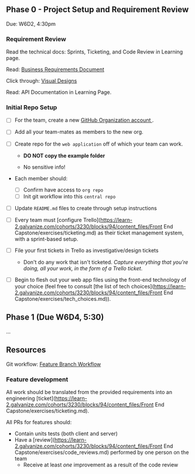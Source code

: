 ## Phase 0 - Project Setup and Requirement Review

Due: W6D2, 4:30pm

### Requirement Review

Read the technical docs: Sprints, Ticketing, and Code Review in Learning page.

Read: [Business Requirements Document ](http://www.mks.io/catwalk-brd)

Click through: [Visual Designs ](http://www.mks.io/catwalk-designs)

Read: API Documentation in Learning Page.

### Initial Repo Setup

- [ ] For the team, create a new [GitHub Organization account ](https://help.github.com/articles/creating-a-new-organization-account).

- [ ] Add all your team-mates as members to the new org.

- [ ] Create repo for the `web application` off of which your team can work.

  - **DO NOT copy the example folder**

  - No sensitive info!

- Each member should:

  - [ ] Confirm have access to `org repo`
  - [ ] Init git workflow into this `central repo`

- [ ] Update `README.md` files to create through setup instructions
- [ ] Every team must [configure Trello](https://learn-2.galvanize.com/cohorts/3230/blocks/94/content_files/Front End Capstone/exercises/ticketing.md) as their ticket management system, with a sprint-based setup.
- [ ] File your first tickets in Trello as investigative/design tickets
  - Don't do any work that isn't ticketed. *Capture everything that you're doing, all your work, in the form of a Trello ticket*.
- [ ] Begin to flesh out your web app files using the front-end technology of your choice (feel free to consult [the list of tech choices](https://learn-2.galvanize.com/cohorts/3230/blocks/94/content_files/Front End Capstone/exercises/tech_choices.md)).



## Phase 1 (Due W6D4, 5:30)

...





## Resources

Git workflow: [Feature Branch Workflow ](https://www.atlassian.com/git/tutorials/comparing-workflows/feature-branch-workflow)

### Feature development

All work should be translated from the provided requirements into an engineering [ticket](https://learn-2.galvanize.com/cohorts/3230/blocks/94/content_files/Front End Capstone/exercises/ticketing.md). 



All PRs for features should:

- Contain units tests (both client and server)
- Have a [review](https://learn-2.galvanize.com/cohorts/3230/blocks/94/content_files/Front End Capstone/exercises/code_reviews.md) performed by one person on the team
  - Receive at least *one* improvement as a result of the code review
